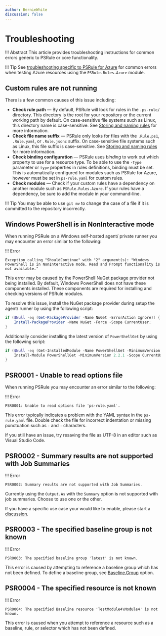 ```yaml
---
author: BernieWhite
discussion: false
---
```


# Troubleshooting

!!! Abstract
    This article provides troubleshooting instructions for common errors generic to PSRule or core functionality.

!!! Tip
    See [troubleshooting specific to PSRule for Azure][1] for common errors when testing Azure resources using the `PSRule.Rules.Azure` module.

  [1]: https://azure.github.io/PSRule.Rules.Azure/troubleshooting/

## Custom rules are not running

There is a few common causes of this issue including:

- **Check rule path** &mdash; By default, PSRule will look for rules in the `.ps-rule/` directory.
  This directory is the root for your repository or the current working path by default.
  On case-sensitive file systems such as Linux, this directory name is case-sensitive.
  See [Storing and naming rules][2] for more information.
- **Check file name suffix** &mdash; PSRule only looks for files with the `.Rule.ps1`, `.Rule.yaml`, or `.Rule.jsonc` suffix.
  On case-sensitive file systems such as Linux, this file suffix is case-sensitive.
  See [Storing and naming rules][2] for more information.
- **Check binding configuration** &mdash; PSRule uses _binding_ to work out which property to use for a resource type.
  To be able to use the `-Type` parameter or `type` properties in rules definitions, binding must be set.
  This is automatically configured for modules such as PSRule for Azure, however must be set in `ps-rule.yaml` for custom rules.
- **Check modules** &mdash; Check if your custom rules have a dependency on another module such as `PSRule.Rules.Azure`.
  If your rules have a dependency, be sure to add the module in your command-line.

!!! Tip
    You may be able to use `git mv` to change the case of a file if it is committed to the repository incorrectly.

  [2]: authoring/storing-rules.md#naming-rules

## Windows PowerShell is in NonInteractive mode

When running PSRule on a Windows self-hosted agent/ private runner you may encounter an error similar to the following:

!!! Error

    Exception calling "ShouldContinue" with "2" argument(s): "Windows PowerShell is in NonInteractive mode. Read and Prompt functionality is not available."

This error may be caused by the PowerShell NuGet package provider not being installed.
By default, Windows PowerShell does not have these components installed.
These components are required for installing and checking versions of PSRule modules.

To resolve this issue, install the NuGet package provider during setup the agent/ runner by using the following script:

```powershell
if ($Null -eq (Get-PackageProvider -Name NuGet -ErrorAction Ignore)) {
    Install-PackageProvider -Name NuGet -Force -Scope CurrentUser;
}
```

Additionally consider installing the latest version of `PowerShellGet` by using the following script:

```powershell
if ($Null -eq (Get-InstalledModule -Name PowerShellGet -MinimumVersion 2.2.1 -ErrorAction Ignore)) {
    Install-Module PowerShellGet -MinimumVersion 2.2.1 -Scope CurrentUser -Force -AllowClobber;
}
```

## PSR0001 - Unable to read options file

When running PSRule you may encounter an error similar to the following:

!!! Error

    PSR0001: Unable to read options file 'ps-rule.yaml'.

This error typically indicates a problem with the YAML syntax in the `ps-rule.yaml` file.
Double check the file for incorrect indentation or missing punctuation such as `-` and `:` characters.

If you still have an issue, try resaving the file as UTF-8 in an editor such as Visual Studio Code.

## PSR0002 - Summary results are not supported with Job Summaries

!!! Error

    PSR0002: Summary results are not supported with Job Summaries.

Currently using the `Output.As` with the `Summary` option is not supported with job summaries.
Choose to use one or the other.

If you have a specific use case your would like to enable, please start a [discussion][3].

  [3]: https://github.com/microsoft/PSRule/discussions

## PSR0003 - The specified baseline group is not known

!!! Error

    PSR0003: The specified baseline group 'latest' is not known.

This error is caused by attempting to reference a baseline group which has not been defined.
To define a baseline group, see [Baseline.Group][4] option.

  [4]: https://aka.ms/ps-rule/options#baselinegroup

## PSR0004 - The specified resource is not known

!!! Error

    PSR0004: The specified Baseline resource 'TestModule4\Module4' is not known.

This error is caused when you attempt to reference a resource such as a baseline, rule, or selector which has not been defined.
